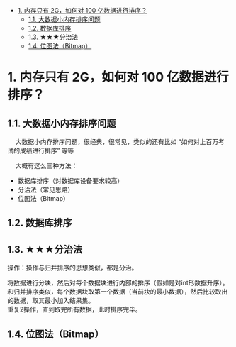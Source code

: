 
<!-- TOC -->

- [1. 内存只有 2G，如何对 100 亿数据进行排序？](#1-内存只有-2g如何对-100-亿数据进行排序)
    - [1.1. 大数据小内存排序问题](#11-大数据小内存排序问题)
    - [1.2. 数据库排序](#12-数据库排序)
    - [1.3. ★★★分治法](#13-★★★分治法)
    - [1.4. 位图法（Bitmap）](#14-位图法bitmap)

<!-- /TOC -->


# 1. 内存只有 2G，如何对 100 亿数据进行排序？  
<!-- 

内存只有 2G，如何对 100 亿数据进行排序？
https://mp.weixin.qq.com/s/rMqcAxahkNvtIYs1CBIxag

https://www.cnblogs.com/swx123/p/16033610.html
-->

## 1.1. 大数据小内存排序问题 
&emsp; 大数据小内存排序问题，很经典，很常见，类似的还有比如 “如何对上百万考试的成绩进行排序” 等等  

&emsp; 大概有这么三种方法：  

* 数据库排序（对数据库设备要求较高）  
* 分治法（常见思路）  
* 位图法（Bitmap）  


## 1.2. 数据库排序  


## 1.3. ★★★分治法  
操作：操作与归并排序的思想类似，都是分治。

将数据进行分块，然后对每个数据块进行内部的排序（假如是对int形数据升序）。  
和归并排序类似，每个数据块取第一个数据（当前块的最小数据），然后比较取出的数据，取其最小加入结果集。  
重复2操作，直到取完所有数据，此时排序完毕。  



## 1.4. 位图法（Bitmap）  
